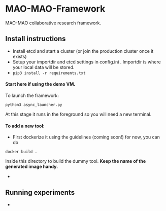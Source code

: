 # MAO-MAO-Framework

MAO-MAO collaborative research framework.

## Install instructions

- Install etcd and start a cluster (or join the production cluster once it exists)
- Setup your importdir and etcd settings in config.ini . Importdir is where your local data will be stored.
- `pip3 install -r requirements.txt`

#### Start here if using the demo VM.
To launch the framework:
```
python3 async_launcher.py
```
At this stage it runs in the foreground so you will need a new terminal.

#### To add a new tool:
- First dockerize it using the guidelines (coming soon!) for now, you can do
```
docker build .
```
Inside this directory to build the dummy tool. **Keep the name of the generated image handy.**
- <insert registration instructions here>

## Running experiments
- <insert run instructions here>
